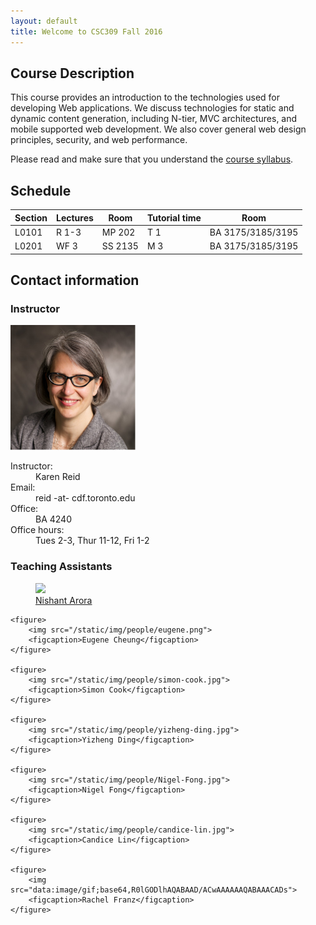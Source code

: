 ```yaml
---
layout: default
title: Welcome to CSC309 Fall 2016
---
```


## Course Description

This course provides an introduction to the technologies used for developing Web applications. We discuss technologies for static and dynamic content generation, including N-tier, MVC architectures, and mobile supported web development. We also cover general web design principles, security, and web performance.

Please read and make sure that you understand the [course syllabus](/syllabus).


## Schedule

| Section | Lectures | Room | Tutorial time | Room |
| ------- | -------- | ---- | ------------- | ---- |
| L0101 | R 1-3 | MP 202 | T 1 | BA 3175/3185/3195 |
| L0201 | WF 3 | SS 2135 | M 3 | BA 3175/3185/3195 |


## Contact information

### Instructor

<div class="contact">
  <img src="/static/img/people/karen.jpg" width="200">
  <dl>
    <dt>Instructor:</dt>
    <dd>Karen Reid</dd>
    <dt>Email:</dt>
    <dd>reid -at- cdf.toronto.edu </dd>
    <dt>Office:</dt>
    <dd>BA 4240</dd>
    <dt>Office hours:</dt>
    <dd>Tues 2-3, Thur 11-12, Fri 1-2</dd>
  </dl>
</div>

### Teaching Assistants

<section class="assistants">
    <figure>
        <a href="https://github.com/whizzzkid/" target="_blank">
            <img src="/static/img/people/nishant-arora.jpg">
            <figcaption>Nishant Arora</figcaption>
        </a>
    </figure>

    <figure>
        <img src="/static/img/people/eugene.png">
        <figcaption>Eugene Cheung</figcaption>
    </figure>

    <figure>
        <img src="/static/img/people/simon-cook.jpg">
        <figcaption>Simon Cook</figcaption>
    </figure>

    <figure>
        <img src="/static/img/people/yizheng-ding.jpg">
        <figcaption>Yizheng Ding</figcaption>
    </figure>
    
    <figure>
        <img src="/static/img/people/Nigel-Fong.jpg">
        <figcaption>Nigel Fong</figcaption>
    </figure>

    <figure>
        <img src="/static/img/people/candice-lin.jpg">
        <figcaption>Candice Lin</figcaption>
    </figure>
    
    <figure>
        <img src="data:image/gif;base64,R0lGODlhAQABAAD/ACwAAAAAAQABAAACADs">
        <figcaption>Rachel Franz</figcaption>
    </figure>

</section>
